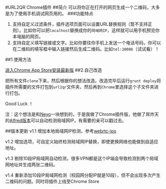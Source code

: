 #URL2QR Chrome插件
##简介
可以将你正在打开的网页生成一个二维码，大多是为了使用手机调试网页用的。
###功能特点
1. 支持自定义过滤条件，插件选项页面可以设置URL替换规则（暂不支持正则）。比如你可以把`localhost`替换成你的`局域网IP`，这样就可以用手机预览你本电脑的网页。
2. 支持自定义填写链接或文字。比如你要往你手机上发送一个电话号码，你可以在二维码的填写框中输入链接然后生成二维码。比如`tel:10086`（试试看）！

##1.使用方法

[进入Chrome App Store安装最新版](https://chrome.google.com/webstore/detail/pmlpmeejppihnemepiadkmnghmbclhpg)
##2.自己改造

把所有文件`clone`下来，然后根据你的想法改造。改造完毕后运行`grunt deploy`将插件所需要的文件打包到`url2qr`文件夹，然后再到`Chrome`里选择这个子文件夹进行打包。

Good Luck ！

注：这个想法是和[Neyo](https://github.com/niandalu)一块想到的，于是我做了Chrome插件版，他做了屌炸天的[Alfred版本](https://github.com/Niandalu/alfred-convert-url-to-qrcode)可以自动检测局域网IP，有需要的亲可以戳过去。

##版本更新
v1.1 增加本地局域网IP检测，参考[webrtc-ips](https://github.com/diafygi/webrtc-ips)

v1.2 增加选项，可自定义始终检测局域网IP替换，即使更换网络也能做到自适应地址。

v1.3 剔除10段IP局域网自动检测，很多VPN都是这个IP端会导致检测到两个局域网地址并生成两张二维码。

v1.4 重新添加10段IP局域网检测（校园网分配IP就是10段），但不会出现多次产生二维码的问题。同时将插件上线至Chrome Store